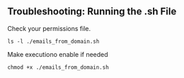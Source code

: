 ## Troubleshooting: Running the .sh File

Check your permissions file.
```
ls -l ./emails_from_domain.sh
```

Make executiono enable if needed 
```
chmod +x ./emails_from_domain.sh
```